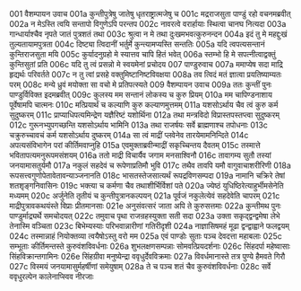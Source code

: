 001    वैशम्पायन उवाच
001a	कुन्तीपुत्रेषु जातेषु धृतराष्ट्रात्मजेषु च
001c	मद्रराजसुता पाण्डुं रहो वचनमब्रवीत्
002a	न मेऽस्ति त्वयि सन्तापो विगुणेऽपि परन्तप
002c	नावरत्वे वरार्हायाः स्थित्वा चानघ नित्यदा
003a	गान्धार्याश्चैव नृपते जातं पुत्रशतं तथा
003c	श्रुत्वा न मे तथा दुःखमभवत्कुरुनन्दन
004a	इदं तु मे महद्दुःखं तुल्यतायामपुत्रता
004c	दिष्ट्या त्विदानीं भर्तुर्मे कुन्त्यामप्यस्ति सन्ततिः
005a	यदि त्वपत्यसन्तानं कुन्तिराजसुता मयि
005c	कुर्यादनुग्रहो मे स्यात्तव चापि हितं भवेत्
006a	स्तम्भो हि मे सपत्नीत्वाद्वक्तुं कुन्तिसुतां प्रति
006c	यदि तु त्वं प्रसन्नो मे स्वयमेनां प्रचोदय
007    पाण्डुरुवाच
007a	ममाप्येष सदा माद्रि हृद्यर्थः परिवर्तते
007c	न तु त्वां प्रसहे वक्तुमिष्टानिष्टविवक्षया
008a	तव त्विदं मतं ज्ञात्वा प्रयतिष्याम्यतः परम्
008c	मन्ये ध्रुवं मयोक्ता सा वचो मे प्रतिपत्स्यते
009    वैशम्पायन उवाच
009a	ततः कुन्तीं पुनः पाण्डुर्विविक्त इदमब्रवीत्
009c	कुलस्य मम सन्तानं लोकस्य च कुरु प्रियम्
010a	मम चापिण्डनाशाय पूर्वेषामपि चात्मनः
010c	मत्प्रियार्थं च कल्याणि कुरु कल्याणमुत्तमम्
011a	यशसोऽर्थाय चैव त्वं कुरु कर्म सुदुष्करम्
011c	प्राप्याधिपत्यमिन्द्रेण यज्ञैरिष्टं यशोर्थिना
012a	तथा मन्त्रविदो विप्रास्तपस्तप्त्वा सुदुष्करम्
012c	गुरूनभ्युपगच्छन्ति यशसोऽर्थाय भामिनि
013a	तथा राजर्षयः सर्वे ब्राह्मणाश्च तपोधनाः
013c	चक्रुरुच्चावचं कर्म यशसोऽर्थाय दुष्करम्
014a	सा त्वं माद्रीं प्लवेनेव तारयेमामनिन्दिते
014c	अपत्यसंविभागेन परां कीर्तिमवाप्नुहि
015a	एवमुक्ताब्रवीन्माद्रीं सकृच्चिन्तय दैवतम्
015c	तस्मात्ते भवितापत्यमनुरूपमसंशयम्
016a	ततो माद्री विचार्यैव जगाम मनसाश्विनौ
016c	तावागम्य सुतौ तस्यां जनयामासतुर्यमौ
017a	नकुलं सहदेवं च रूपेणाप्रतिमौ भुवि
017c	तथैव तावपि यमौ वागुवाचाशरीरिणी
018a	रूपसत्त्वगुणोपेतावेतावन्याञ्जनानति
018c	भासतस्तेजसात्यर्थं रूपद्रविणसम्पदा
019a	नामानि चक्रिरे तेषां शतशृङ्गनिवासिनः
019c	भक्त्या च कर्मणा चैव तथाशीर्भिर्विशां पते
020a	ज्येष्ठं युधिष्ठिरेत्याहुर्भीमसेनेति मध्यमम्
020c	अर्जुनेति तृतीयं च कुन्तीपुत्रानकल्पयन्
021a	पूर्वजं नकुलेत्येवं सहदेवेति चापरम्
021c	माद्रीपुत्रावकथयंस्ते विप्राः प्रीतमानसाः
021e	अनुसंवत्सरं जाता अपि ते कुरुसत्तमाः
022a	कुन्तीमथ पुनः पाण्डुर्माद्र्यर्थे समचोदयत्
022c	तमुवाच पृथा राजन्रहस्युक्ता सती सदा
023a	उक्ता सकृद्द्वन्द्वमेषा लेभे तेनास्मि वञ्चिता
023c	बिभेम्यस्याः परिभवान्नारीणां गतिरीदृशी
024a	नाज्ञासिषमहं मूढा द्वन्द्वाह्वाने फलद्वयम्
024c	तस्मान्नाहं नियोक्तव्या त्वयैषोऽस्तु वरो मम
025a	एवं पाण्डोः सुताः पञ्च देवदत्ता महाबलाः
025c	सम्भूताः कीर्तिमन्तस्ते कुरुवंशविवर्धनाः
026a	शुभलक्षणसम्पन्नाः सोमवत्प्रियदर्शनाः
026c	सिंहदर्पा महेष्वासाः सिंहविक्रान्तगामिनः
026e	सिंहग्रीवा मनुष्येन्द्रा ववृधुर्देवविक्रमाः
027a	विवर्धमानास्ते तत्र पुण्ये हैमवते गिरौ
027c	विस्मयं जनयामासुर्महर्षीणां समेयुषाम्
028a	ते च पञ्च शतं चैव कुरुवंशविवर्धनाः
028c	सर्वे ववृधुरल्पेन कालेनाप्स्विव नीरजाः
